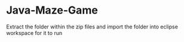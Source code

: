 # Java-Maze-Game
Extract the folder within the zip files and import the folder into eclipse workspace for it to run
